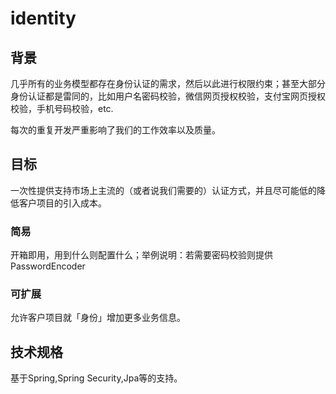 # identity
## 背景
几乎所有的业务模型都存在身份认证的需求，然后以此进行权限约束；甚至大部分身份认证都是雷同的，比如用户名密码校验，微信网页授权校验，支付宝网页授权校验，手机号码校验，etc.

每次的重复开发严重影响了我们的工作效率以及质量。
## 目标
一次性提供支持市场上主流的（或者说我们需要的）认证方式，并且尽可能低的降低客户项目的引入成本。
### 简易
开箱即用，用到什么则配置什么；举例说明：若需要密码校验则提供PasswordEncoder
### 可扩展
允许客户项目就「身份」增加更多业务信息。
## 技术规格
基于Spring,Spring Security,Jpa等的支持。

